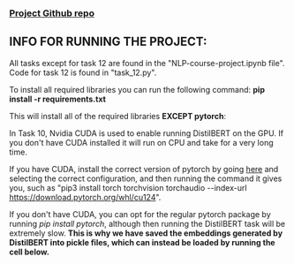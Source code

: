### [Project Github repo](https://github.com/Serden-YilmazKose/NLP-Project-5)

## INFO FOR RUNNING THE PROJECT:
All tasks except for task 12 are found in the "NLP-course-project.ipynb file". Code for task 12 is found in "task_12.py".

To install all required libraries you can run the following command: **pip install -r requirements.txt**

This will install all of the required libraries **EXCEPT pytorch**:

In Task 10, Nvidia CUDA is used to enable running DistilBERT on the GPU. If you don't have CUDA installed it will run on CPU and take for a very long time.

If you have CUDA, install the correct version of pytorch by going [here](https://pytorch.org/get-started/locally/) and selecting the correct configuration, and then running the command it gives you, such as "pip3 install torch torchvision torchaudio --index-url https://download.pytorch.org/whl/cu124".

If you don't have CUDA, you can opt for the regular pytorch package by running *pip install pytorch*, although then running the DistilBERT task will be extremely slow. **This is why we have saved the embeddings generated by DistilBERT into pickle files, which can instead be loaded by running the cell below.**